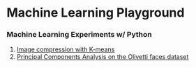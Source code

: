 
# Machine Learning Playground

### Machine Learning Experiments w/ Python

1. [Image compression with K-means](./kmeans-image_compression.ipynb)
2. [Principal Components Analysis on the Olivetti faces dataset](./pca_svd-olivetti.ipynb)
